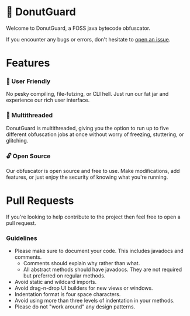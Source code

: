 # 🍩 DonutGuard
Welcome to DonutGuard, a FOSS java bytecode obfuscator. 

If you encounter any bugs or errors, don't hesitate to [open an issue](https://github.com/DistastefulBannock/DonutGuard/issues).

# Features
### 📜 User Friendly
No pesky compiling, file-futzing, or CLI hell. Just run our fat jar and experience our rich user interface.

### 🧵 Multithreaded
DonutGuard is multithreaded, giving you the option to run up to five different obfuscation jobs at once without worry of
freezing, stuttering, or glitching.

### 🔓 Open Source
Our obfuscator is open source and free to use. Make modifications, add features, or just enjoy the security of knowing
what you're running.

# Pull Requests
If you're looking to help contribute to the project then feel free to open a pull request.

### Guidelines
 - Please make sure to document your code. This includes javadocs and comments.
    - Comments should explain why rather than what.
    - All abstract methods should have javadocs. They are not required but preferred on regular methods.
 - Avoid static and wildcard imports.
 - Avoid drag-n-drop UI builders for new views or windows.
 - Indentation format is four space characters.
 - Avoid using more than three levels of indentation in your methods.
 - Please do not "work around" any design patterns.
